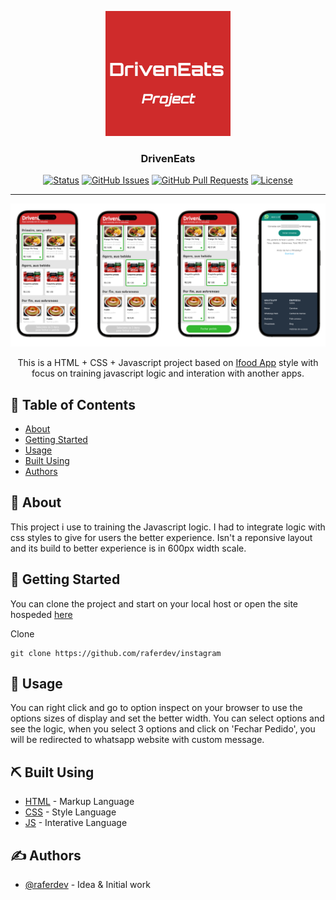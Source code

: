 <p align="center">
  <a href="https://raferdev.github.io/driveneats/">
 <img width=200px height=200px src="./redme.png" alt="Project logo"></a>
</p>

<h3 align="center">DrivenEats</h3>

<div align="center">

[![Status](https://img.shields.io/badge/status-closed-red.svg)]()
[![GitHub Issues](https://img.shields.io/github/issues/raferdev/globo.com.svg)](https://github.com//raferdev/globo.com/issues)
[![GitHub Pull Requests](https://img.shields.io/github/issues-pr/kylelobo/The-Documentation-Compendium.svg)](https://github.com/raferdev/globo.com/pulls)
[![License](https://img.shields.io/badge/license-MIT-blue.svg)](/LICENSE)

</div>

---

<img src="./readme-display.png">

<p align="center"> This is a HTML + CSS + Javascript project based on <a href="https://www.ifood.com.br/">Ifood App</a> style with focus on training javascript logic and interation with another apps.
</p>

## 📝 Table of Contents

- [About](#about)
- [Getting Started](#getting_started)
- [Usage](#usage)
- [Built Using](#built_using)
- [Authors](#authors)

## 🧐 About <a name = "about"></a>

This project i use to training the Javascript logic. I had to integrate logic with css styles to give for users the better experience. Isn't a reponsive layout and its build to better experience is in 600px width scale.

## 🏁 Getting Started <a name = "getting_started"></a>

You can clone the project and start on your local host or open the site hospeded <a href="https://raferdev.github.io/driveneats/">here</a>

Clone

 ```
 git clone https://github.com/raferdev/instagram
 ```

## 🎈 Usage <a name="usage"></a>
You can right click and go to option inspect on your browser to use the options sizes of display and set the better width. You can select options and see the logic, when you select 3 options and click on 'Fechar Pedido', you will be redirected to whatsapp website with custom message.

## ⛏️ Built Using <a name = "built_using"></a>

- [HTML](https://developer.mozilla.org/pt-BR/docs/Web/HTML) - Markup Language
- [CSS](https://developer.mozilla.org/pt-BR/docs/Web/CSS) - Style Language
- [JS](https://developer.mozilla.org/pt-BR/docs/Web/javascript) - Interative Language

## ✍️ Authors <a name = "authors"></a>

- [@raferdev](https://github.com/raferdev) - Idea & Initial work
